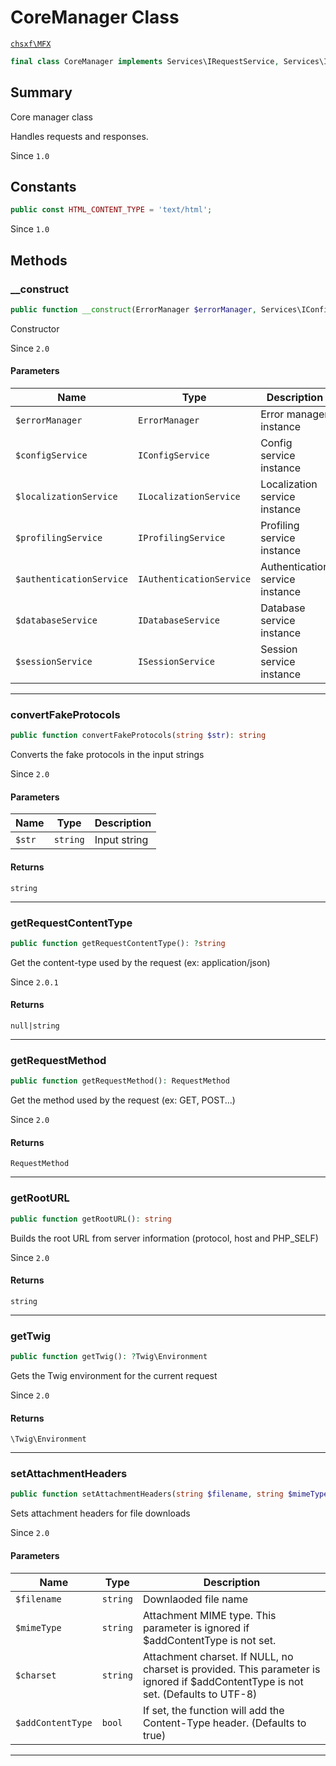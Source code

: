 # CoreManager Class

[`chsxf\MFX`](API-Namespace-chsxf_MFX)

```php
final class CoreManager implements Services\IRequestService, Services\ITemplateService
```

## Summary

Core manager class

Handles requests and responses.

Since `1.0`

## Constants

```php
public const HTML_CONTENT_TYPE = 'text/html';
```

Since `1.0`

## Methods

### __construct

```php
public function __construct(ErrorManager $errorManager, Services\IConfigService $configService, Services\ILocalizationService $localizationService, Services\IProfilingService $profilingService, Services\IAuthenticationService $authenticationService, Services\IDatabaseService $databaseService, Services\ISessionService $sessionService)
```

Constructor

Since `2.0`

#### Parameters

| Name                     | Type                     | Description                     |
| ------------------------ | ------------------------ | ------------------------------- |
| `$errorManager`          | `ErrorManager`           | Error manager instance          |
| `$configService`         | `IConfigService`         | Config service instance         |
| `$localizationService`   | `ILocalizationService`   | Localization service instance   |
| `$profilingService`      | `IProfilingService`      | Profiling service instance      |
| `$authenticationService` | `IAuthenticationService` | Authentication service instance |
| `$databaseService`       | `IDatabaseService`       | Database service instance       |
| `$sessionService`        | `ISessionService`        | Session service instance        |

---

### convertFakeProtocols

```php
public function convertFakeProtocols(string $str): string
```

Converts the fake protocols in the input strings

Since `2.0`

#### Parameters

| Name   | Type     | Description  |
| ------ | -------- | ------------ |
| `$str` | `string` | Input string |

#### Returns

`string` 

---

### getRequestContentType

```php
public function getRequestContentType(): ?string
```

Get the content-type used by the request
(ex: application/json)

Since `2.0.1`

#### Returns

`null|string` 

---

### getRequestMethod

```php
public function getRequestMethod(): RequestMethod
```

Get the method used by the request
(ex: GET, POST...)

Since `2.0`

#### Returns

`RequestMethod` 

---

### getRootURL

```php
public function getRootURL(): string
```

Builds the root URL from server information (protocol, host and PHP_SELF)

Since `2.0`

#### Returns

`string` 

---

### getTwig

```php
public function getTwig(): ?Twig\Environment
```

Gets the Twig environment for the current request

Since `2.0`

#### Returns

`\Twig\Environment` 

---

### setAttachmentHeaders

```php
public function setAttachmentHeaders(string $filename, string $mimeType, string $charset = 'UTF-8', bool $addContentType = true): void
```

Sets attachment headers for file downloads

Since `2.0`

#### Parameters

| Name              | Type     | Description                                                                                                                       |
| ----------------- | -------- | --------------------------------------------------------------------------------------------------------------------------------- |
| `$filename`       | `string` | Downlaoded file name                                                                                                              |
| `$mimeType`       | `string` | Attachment MIME type. This parameter is ignored if $addContentType is not set.                                                    |
| `$charset`        | `string` | Attachment charset. If NULL, no charset is provided. This parameter is ignored if $addContentType is not set. (Defaults to UTF-8) |
| `$addContentType` | `bool`   | If set, the function will add the Content-Type header. (Defaults to true)                                                         |

---

